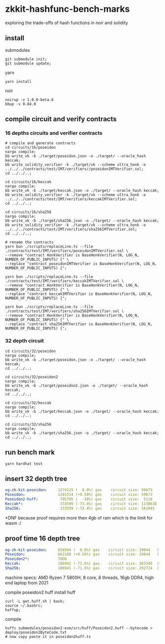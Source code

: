 # zkkit-hashfunc-bench-marks
exploring the trade-offs of hash functions in noir and solidity

## install
submodules
```shell
git submodule init;
git submodule update;
```

yarn 
```shell
yarn install
```

noir
```shell
noirup -v 1.0.0-beta.6
bbup -v 0.84.0
```



## compile circuit and verify contracts

### 16 depths circuits and verifier contracts
```shell
# compile and generate contracts
cd circuits/16/poseidon
nargo compile; 
bb write_vk -b ./target/poseidon.json -o ./target/ --oracle_hash keccak;
bb write_solidity_verifier -k ./target/vk --scheme ultra_honk -o  ../../../contracts/test/IMT/verifiers//poseidonIMTVerifier.sol;
cd ../../..;

cd circuits/16/keccak
nargo compile; 
bb write_vk -b ./target/keccak.json -o ./target/ --oracle_hash keccak;
bb write_solidity_verifier -k ./target/vk --scheme ultra_honk -o ../../../contracts/test/IMT/verifiers/keccakIMTVerifier.sol;
cd ../../..;

cd circuits/16/sha256
nargo compile; 
bb write_vk -b ./target/sha256.json -o ./target/ --oracle_hash keccak;
bb write_solidity_verifier -k ./target/vk --scheme ultra_honk -o ../../../contracts/test/IMT/verifiers/sha256IMTVerifier.sol;
cd ../../..;

# rename the contracts
yarn bun ./scripts/replaceLine.ts --file ./contracts/test/IMT/verifiers/poseidonIMTVerifier.sol \
--remove "contract HonkVerifier is BaseHonkVerifier(N, LOG_N, NUMBER_OF_PUBLIC_INPUTS) {" \
--replace "contract poseidonIMTVerifier is BaseHonkVerifier(N, LOG_N, NUMBER_OF_PUBLIC_INPUTS) {";

yarn bun ./scripts/replaceLine.ts --file ./contracts/test/IMT/verifiers/keccakIMTVerifier.sol \
--remove "contract HonkVerifier is BaseHonkVerifier(N, LOG_N, NUMBER_OF_PUBLIC_INPUTS) {" \
--replace "contract keccakIMTVerifier is BaseHonkVerifier(N, LOG_N, NUMBER_OF_PUBLIC_INPUTS) {";

yarn bun ./scripts/replaceLine.ts --file ./contracts/test/IMT/verifiers/sha256IMTVerifier.sol \
--remove "contract HonkVerifier is BaseHonkVerifier(N, LOG_N, NUMBER_OF_PUBLIC_INPUTS) {" \
--replace "contract sha256IMTVerifier is BaseHonkVerifier(N, LOG_N, NUMBER_OF_PUBLIC_INPUTS) {";
```

### 32 depth circuit
```shell
cd circuits/32/poseidon
nargo compile; 
bb write_vk -b ./target/poseidon.json -o ./target/ --oracle_hash keccak;
cd ../../..;

cd circuits/32/poseidon2
nargo compile; 
bb write_vk -b ./target/poseidon2.json -o ./target/ --oracle_hash keccak;
cd ../../..;

cd circuits/32/keccak
nargo compile; 
bb write_vk -b ./target/keccak.json -o ./target/ --oracle_hash keccak;
cd ../../..;

cd circuits/32/sha256
nargo compile; 
bb write_vk -b ./target/sha256.json -o ./target/ --oracle_hash keccak;
cd ../../..;
```
## run bench mark
```shell
yarn hardhat test
```

## insert 32 depth tree
```yaml
og-zk-kit-poseidon:     1274125 (  0.0%) gas    circuit size: 59673   (  0.0%)  proof time: 4.306s  (  0.0%)
Poseidon:               1281514 (+0.58%) gas    circuit size: 59673   (  0.0%)  proof time: 4.306s  (  0.0%)
Poseidon2-huff:          795795 (  -38%) gas    circuit size:  5118   (  -91%)  proof time: 0.930s  (-78.4%)
Keccak*:                 333599 (-73.4%) gas    circuit size: 1130638 (+1795%)  proof time: DNF     (   DNF)      
Sha256:                  333599 (-73.4%) gas    circuit size: 581945  ( +875%)  proof time: 26.328s ( +511%)
```
*DNF because proof requires more then 4gb of ram which is the limit for wasm :/


## proof time 16 depth tree
```yaml
og-zk-kit-poseidon:     658504 (  0.0%) gas    circuit size: 29844   (  0.0%)  proof time: 2.760s  (   0.0%)   verifier: 1958720 gas 
Poseidon:               662188 (+0.56%) gas    circuit size: 29844   (  0.0%)  proof time: 2.760s  (   0.0%)   verifier: 1958744 gas 
Poseidon2*:             TODO
Keccak:                 186941 (-71.6%) gas    circuit size: 565346  (+1794%)  proof time: 45.005s ( +1530%)   verifier: 2172060 gas 
Sha256:                 186941 (-71.6%) gas    circuit size: 292724  ( +880%)  proof time: 14.128s (  +411%)   verifier: 2138237 gas 
```

machine specs: AMD Ryzen 7 5800H, 8 core, 8 threads, 16gb DDR4, high end laptop from 2021  



compile poseidon2 huff
install huff
```shell
curl -L get.huff.sh | bash;
source ~/.bashrc;
haffup;
```
compile
```shell
huffc submodules/poseidon2-evm/src/huff/Poseidon2.huff --bytecode > deploy/poseidon2ByteCode.txt
# now copy paste it in poseidon2huff.ts 
```